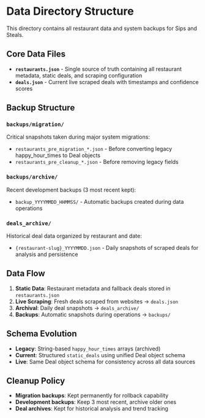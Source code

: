 # Data Directory Structure

This directory contains all restaurant data and system backups for Sips and Steals.

## Core Data Files

- **`restaurants.json`** - Single source of truth containing all restaurant metadata, static deals, and scraping configuration
- **`deals.json`** - Current live scraped deals with timestamps and confidence scores

## Backup Structure

### `backups/migration/`
Critical snapshots taken during major system migrations:
- `restaurants_pre_migration_*.json` - Before converting legacy happy_hour_times to Deal objects
- `restaurants_pre_cleanup_*.json` - Before removing legacy fields

### `backups/archive/`
Recent development backups (3 most recent kept):
- `backup_YYYYMMDD_HHMMSS/` - Automatic backups created during data operations

### `deals_archive/`
Historical deal data organized by restaurant and date:
- `{restaurant-slug}_YYYYMMDD.json` - Daily snapshots of scraped deals for analysis and persistence

## Data Flow

1. **Static Data**: Restaurant metadata and fallback deals stored in `restaurants.json`
2. **Live Scraping**: Fresh deals scraped from websites → `deals.json`
3. **Archival**: Daily deal snapshots → `deals_archive/`
4. **Backups**: Automatic snapshots during operations → `backups/`

## Schema Evolution

- **Legacy**: String-based `happy_hour_times` arrays (archived)
- **Current**: Structured `static_deals` using unified Deal object schema
- **Live**: Same Deal object schema for consistency across all data sources

## Cleanup Policy

- **Migration backups**: Kept permanently for rollback capability
- **Development backups**: Keep 3 most recent, archive older ones
- **Deal archives**: Kept for historical analysis and trend tracking